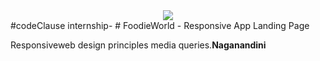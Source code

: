 <!---->
<div align="center">
<img src="./ReadMeFiles/app.jpg" align="center">
</div>
#codeClause internship-
# FoodieWorld - Responsive App Landing Page

<p>Responsiveweb design principles media queries.<strong>Naganandini</strong></p>

